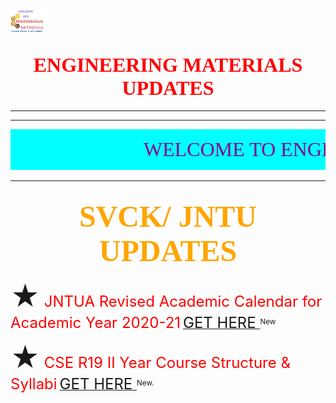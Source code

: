 <html>
<title> SVCK UPDATES </title>
<head>
</head>
<body>
    <img src="EM LOGO NEW.jpg" alt="my" style="width:12%"> 
  <h2 align="center"> <font face="Algerian" color="RED" size="6">ENGINEERING MATERIALS UPDATES</font></h2> <hr color="DodgerBlue"></hr><hr color="red"></hr>
<marquee bgcolor="cyan" scrollamount=15> <p> <font face="Castellar" size="6" color="DarkMagenta"><bold>WELCOME TO ENGINEERING MATERIALS HERE YOU CAN CHECK THE JNTUUPDATES/SVCKUPDATES </bold><p></marquee> <hr color="pink"> </hr>
<h2 align="center"><font size="7" color="ORANGE" face="Copperplate Gothic Bold">  SVCK/ JNTU UPDATES </font></h2>
<p> <span style='font-size:45px;'>&#9733;</span><font size="5" color="red"> JNTUA Revised Academic Calendar for Academic Year 2020-21</font> <a href="https://jntua.ac.in/wp-content/uploads/2020/08/Important-Circular-from-DE.pdf" target="blank"><font size="5">GET HERE </font></a> <sup> New</sup </p>
<p> <span style='font-size:45px;'>&#9733;</span><font size="5" color="red"> CSE R19 II Year Course Structure & Syllabi</font> <a href="https://jntua.ac.in/wp-content/uploads/2020/05/CSE-R19-II-Year-Course-Structure-Syllabi.pdf" target="blank"><font size="5">GET HERE </font></a> <sup> New.</sup </p>


































</body>
</html>
